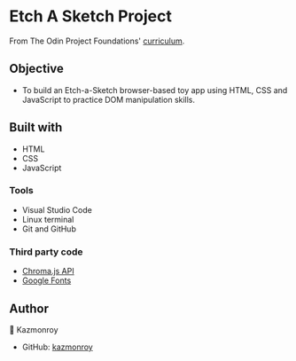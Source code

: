 # Etch A Sketch Project

From The Odin Project Foundations' [curriculum](https://www.theodinproject.com/courses/foundations/lessons/etch-a-sketch-project).

## Objective

- To build an Etch-a-Sketch browser-based toy app using HTML, CSS and JavaScript to practice DOM manipulation skills.

## Built with

- HTML
- CSS
- JavaScript

### Tools

- Visual Studio Code
- Linux terminal
- Git and GitHub

### Third party code

- [Chroma.js API](https://gka.github.io/chroma.js/)
- [Google Fonts](https://fonts.google.com/)

## Author

👤 Kazmonroy

- GitHub: [kazmonroy](https://github.com/kazmonroy)
